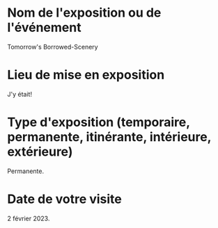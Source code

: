 # Nom de l'exposition ou de l'événement
Tomorrow's Borrowed-Scenery
# Lieu de mise en exposition
J'y était!
# Type d'exposition (temporaire, permanente, itinérante, intérieure, extérieure)
Permanente.
# Date de votre visite
2 février 2023.
